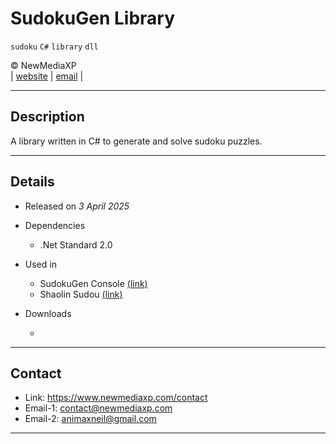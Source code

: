 # SudokuGen Library

`sudoku` `C#` `library` `dll`

&copy; NewMediaXP  
|
[website](https://www.newmediaxp.com)
|
[email](mailto:contact@newmediaxp.com)
|

---

## Description

A library written in C# to generate and solve sudoku puzzles.

---

## Details

* Released on *3 April 2025*

* Dependencies

    * .Net Standard 2.0

* Used in

    * SudokuGen Console [(link)](../NMX.SudokuGen.Console)
    * Shaolin Sudou [(link)](https://www.newmediaxp.com/blog/article/shaolin-sudoku)

* Downloads

    * 

---

## Contact

* Link: https://www.newmediaxp.com/contact
* Email-1: contact@newmediaxp.com
* Email-2: animaxneil@gmail.com

---
